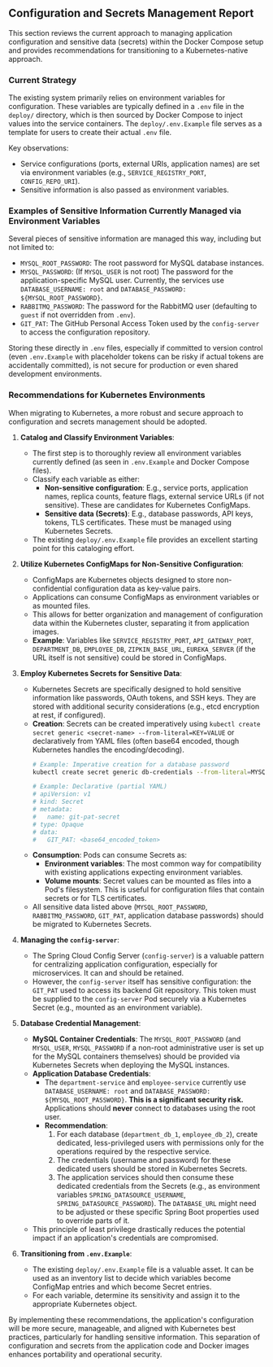 ## Configuration and Secrets Management Report

This section reviews the current approach to managing application configuration and sensitive data (secrets) within the Docker Compose setup and provides recommendations for transitioning to a Kubernetes-native approach.

### Current Strategy

The existing system primarily relies on environment variables for configuration. These variables are typically defined in a `.env` file in the `deploy/` directory, which is then sourced by Docker Compose to inject values into the service containers. The `deploy/.env.Example` file serves as a template for users to create their actual `.env` file.

Key observations:
*   Service configurations (ports, external URIs, application names) are set via environment variables (e.g., `SERVICE_REGISTRY_PORT`, `CONFIG_REPO_URI`).
*   Sensitive information is also passed as environment variables.

### Examples of Sensitive Information Currently Managed via Environment Variables

Several pieces of sensitive information are managed this way, including but not limited to:

*   `MYSQL_ROOT_PASSWORD`: The root password for MySQL database instances.
*   `MYSQL_PASSWORD`: (If `MYSQL_USER` is not root) The password for the application-specific MySQL user. Currently, the services use `DATABASE_USERNAME: root` and `DATABASE_PASSWORD: ${MYSQL_ROOT_PASSWORD}`.
*   `RABBITMQ_PASSWORD`: The password for the RabbitMQ user (defaulting to `guest` if not overridden from `.env`).
*   `GIT_PAT`: The GitHub Personal Access Token used by the `config-server` to access the configuration repository.

Storing these directly in `.env` files, especially if committed to version control (even `.env.Example` with placeholder tokens can be risky if actual tokens are accidentally committed), is not secure for production or even shared development environments.

### Recommendations for Kubernetes Environments

When migrating to Kubernetes, a more robust and secure approach to configuration and secrets management should be adopted.

1.  **Catalog and Classify Environment Variables**:
    *   The first step is to thoroughly review all environment variables currently defined (as seen in `.env.Example` and Docker Compose files).
    *   Classify each variable as either:
        *   **Non-sensitive configuration**: E.g., service ports, application names, replica counts, feature flags, external service URLs (if not sensitive). These are candidates for Kubernetes ConfigMaps.
        *   **Sensitive data (Secrets)**: E.g., database passwords, API keys, tokens, TLS certificates. These must be managed using Kubernetes Secrets.
    *   The existing `deploy/.env.Example` file provides an excellent starting point for this cataloging effort.

2.  **Utilize Kubernetes ConfigMaps for Non-Sensitive Configuration**:
    *   ConfigMaps are Kubernetes objects designed to store non-confidential configuration data as key-value pairs.
    *   Applications can consume ConfigMaps as environment variables or as mounted files.
    *   This allows for better organization and management of configuration data within the Kubernetes cluster, separating it from application images.
    *   **Example**: Variables like `SERVICE_REGISTRY_PORT`, `API_GATEWAY_PORT`, `DEPARTMENT_DB`, `EMPLOYEE_DB`, `ZIPKIN_BASE_URL`, `EUREKA_SERVER` (if the URL itself is not sensitive) could be stored in ConfigMaps.

3.  **Employ Kubernetes Secrets for Sensitive Data**:
    *   Kubernetes Secrets are specifically designed to hold sensitive information like passwords, OAuth tokens, and SSH keys. They are stored with additional security considerations (e.g., etcd encryption at rest, if configured).
    *   **Creation**: Secrets can be created imperatively using `kubectl create secret generic <secret-name> --from-literal=KEY=VALUE` or declaratively from YAML files (often base64 encoded, though Kubernetes handles the encoding/decoding).
        ```bash
        # Example: Imperative creation for a database password
        kubectl create secret generic db-credentials --from-literal=MYSQL_ROOT_PASSWORD='supersecretpassword'

        # Example: Declarative (partial YAML)
        # apiVersion: v1
        # kind: Secret
        # metadata:
        #   name: git-pat-secret
        # type: Opaque
        # data:
        #   GIT_PAT: <base64_encoded_token>
        ```
    *   **Consumption**: Pods can consume Secrets as:
        *   **Environment variables**: The most common way for compatibility with existing applications expecting environment variables.
        *   **Volume mounts**: Secret values can be mounted as files into a Pod's filesystem. This is useful for configuration files that contain secrets or for TLS certificates.
    *   All sensitive data listed above (`MYSQL_ROOT_PASSWORD`, `RABBITMQ_PASSWORD`, `GIT_PAT`, application database passwords) should be migrated to Kubernetes Secrets.

4.  **Managing the `config-server`**:
    *   The Spring Cloud Config Server (`config-server`) is a valuable pattern for centralizing application configuration, especially for microservices. It can and should be retained.
    *   However, the `config-server` itself has sensitive configuration: the `GIT_PAT` used to access its backend Git repository. This token must be supplied to the `config-server` Pod securely via a Kubernetes Secret (e.g., mounted as an environment variable).

5.  **Database Credential Management**:
    *   **MySQL Container Credentials**: The `MYSQL_ROOT_PASSWORD` (and `MYSQL_USER`, `MYSQL_PASSWORD` if a non-root administrative user is set up for the MySQL containers themselves) should be provided via Kubernetes Secrets when deploying the MySQL instances.
    *   **Application Database Credentials**:
        *   The `department-service` and `employee-service` currently use `DATABASE_USERNAME: root` and `DATABASE_PASSWORD: ${MYSQL_ROOT_PASSWORD}`. **This is a significant security risk.** Applications should **never** connect to databases using the root user.
        *   **Recommendation**:
            1.  For each database (`department_db_1`, `employee_db_2`), create dedicated, less-privileged users with permissions only for the operations required by the respective service.
            2.  The credentials (username and password) for these dedicated users should be stored in Kubernetes Secrets.
            3.  The application services should then consume these dedicated credentials from the Secrets (e.g., as environment variables `SPRING_DATASOURCE_USERNAME`, `SPRING_DATASOURCE_PASSWORD`). The `DATABASE_URL` might need to be adjusted or these specific Spring Boot properties used to override parts of it.
    *   This principle of least privilege drastically reduces the potential impact if an application's credentials are compromised.

6.  **Transitioning from `.env.Example`**:
    *   The existing `deploy/.env.Example` file is a valuable asset. It can be used as an inventory list to decide which variables become ConfigMap entries and which become Secret entries.
    *   For each variable, determine its sensitivity and assign it to the appropriate Kubernetes object.

By implementing these recommendations, the application's configuration will be more secure, manageable, and aligned with Kubernetes best practices, particularly for handling sensitive information. This separation of configuration and secrets from the application code and Docker images enhances portability and operational security.

